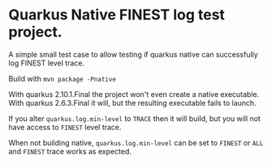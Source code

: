 # Quarkus Native FINEST log test project.

A simple small test case to allow testing if quarkus native can successfully log FINEST level trace.

Build with `mvn package -Pnative` 

With quarkus 2.10.1.Final the project won't even create a native executable.
With quarkus 2.6.3.Final it will, but the resulting executable fails to launch.

If you alter `quarkus.log.min-level` to `TRACE` then it will build, but you will not have access to `FINEST` level trace.

When not building native, `quarkus.log.min-level` can be set to `FINEST` or `ALL` and `FINEST` trace works as expected.

